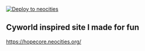 [![Deploy to neocities](https://github.com/hyunbinjlee/neocities/actions/workflows/deploy-to-neocities.yml/badge.svg)](https://github.com/hyunbinjlee/neocities/actions/workflows/deploy-to-neocities.yml)

## Cyworld inspired site I made for fun

https://hopecore.neocities.org/
